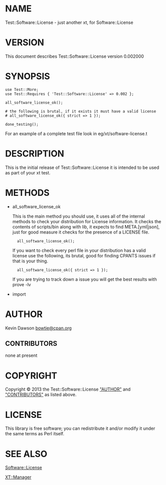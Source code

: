# NAME

Test::Software::License - just another xt, for Software::License

# VERSION

This document describes Test::Software::License version 0.002000

# SYNOPSIS

	use Test::More;
	use Test::Requires { 'Test::Software::License' => 0.002 };

	all_software_license_ok();

	# the following is brutal, if it exists it must have a valid license
	# all_software_license_ok({ strict => 1 });

	done_testing();

For an example of a complete test file look in eg/xt/software-license.t

# DESCRIPTION

This is the initial release of Test::Software::License it is intended to be
used as part of your xt test.



# METHODS

- all\_software\_license\_ok

    This is the main method you should use, it uses all of the internal methods to
    check your distribution for License information. It checks the contents of
    scripts/bin along with lib, it expects to find META.\[yml|json\],
    just for good measure it checks for the presence of a LICENSE file.

    	all_software_license_ok();

    If you want to check every perl file in your distribution has a valid license
    use the following, its brutal, good for finding CPANTS issues if that is your thing.

    	all_software_license_ok({ strict => 1 });

    If you are trying to track down a issue you will get the best results with prove -lv

- import





# AUTHOR

Kevin Dawson <bowtie@cpan.org>

## CONTRIBUTORS

none at present

# COPYRIGHT

Copyright &copy; 2013 the Test::Software::License
["AUTHOR"](#AUTHOR) and ["CONTRIBUTORS"](#CONTRIBUTORS) as listed above.



# LICENSE

This library is free software; you can redistribute it and/or modify
it under the same terms as Perl itself.

# SEE ALSO

[Software::License](http://search.cpan.org/perldoc?Software::License)

[XT::Manager](http://search.cpan.org/perldoc?XT::Manager)
